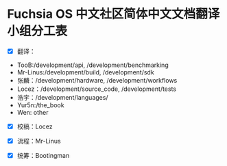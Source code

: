 # Fuchsia OS 中文社区简体中文文档翻译小组分工表

* [x] 翻译：
 - TooB:/development/api, /development/benchmarking
 - Mr-Linus:/development/build, /development/sdk
 - 张麟：/development/hardware, /development/workflows
 - Locez：/development/source_code, /development/tests
 - 浩宇：/development/languages/
 - Yur5n:/the_book
 - Wen: other
 
 * [x] 校稿：Locez  
 * [x] 流程：Mr-Linus  
 * [x] 统筹：Bootingman

